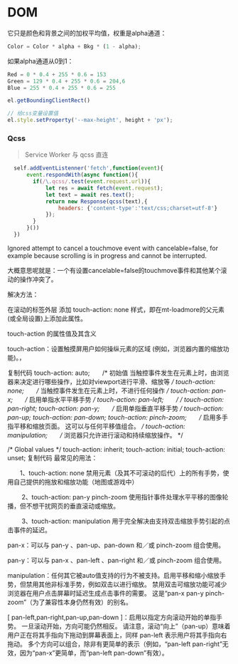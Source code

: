 # DOM

它只是颜色和背景之间的加权平均值，权重是alpha通道：

```js
Color = Color * alpha + Bkg * (1 - alpha);
```

如果alpha通道从0到1：

```js
Red = 0 * 0.4 + 255 * 0.6 = 153
Green = 129 * 0.4 + 255 * 0.6 = 204,6
Blue = 255 * 0.4 + 255 * 0.6 = 255
```

```js
el.getBoundingClientRect()
```

```js
// 给css变量设置值
el.style.setProperty('--max-height', height + 'px');
```

### Qcss

> Service Worker 与 qcss 直连

```javascript
  self.addEventListenner('fetch',function(event){
      event.respondWith(async function(){
        if(/\.qcss/.test(event.request.url)){
            let res = await fetch(event.request);
            let text = await res.text();
            return new Response(qcss(text),{
                headers: {'content-type':'text/css;charset=utf-8'}
            });
        }
      }())
  })
```

Ignored attempt to cancel a touchmove event with cancelable=false, for example because scrolling is in progress and cannot be interrupted.

大概意思呢就是：一个有设置cancelable=false的touchmove事件和其他某个滚动的操作冲突了。

解决方法：

在滚动的标签外层 添加 touch-action: none 样式，即在mt-loadmore的父元素(或全局设置)上添加此属性。

 

 touch-action 的属性值及其含义

touch-action：设置触摸屏用户如何操纵元素的区域  (例如，浏览器内置的缩放功能)。，

复制代码
touch-action: auto;　　/* 初始值 当触控事件发生在元素上时，由浏览器来决定进行哪些操作，比如对viewport进行平滑、缩放等 */
touch-action: none;　　/* 当触控事件发生在元素上时，不进行任何操作 */
touch-action: pan-x;　　/* 启用单指水平平移手势 */
touch-action: pan-left;　　/* */
touch-action: pan-right;
touch-action: pan-y;　　/* 启用单指垂直平移手势 */
touch-action: pan-up;
touch-action: pan-down;
touch-action: pinch-zoom;　　/* 启用多手指平移和缩放页面。 这可以与任何平移值组合。 */
touch-action: manipulation;　　/* 浏览器只允许进行滚动和持续缩放操作。 */

/* Global values */
touch-action: inherit;
touch-action: initial;
touch-action: unset;
复制代码
最常见的用法：

　　1、touch-action: none  禁用元素（及其不可滚动的后代）上的所有手势，使用自己提供的拖放和缩放功能（地图或游戏中）

　　 2、touch-action: pan-y pinch-zoom 使用指针事件处理水平平移的图像轮播，但不想干扰网页的垂直滚动或缩放。

　　 3、touch-action: manipulation 用于完全解决由支持双击缩放手势引起的点击事件的延迟。

pan-x：可以与 pan-y 、pan-up、pan-down 和／或 pinch-zoom 组合使用。

pan-y：可以与 pan-x 、pan-left 、pan-right 和／或 pinch-zoom 组合使用。

manipulation：任何其它被auto值支持的行为不被支持。启用平移和缩小缩放手势，但禁用其他非标准手势，例如双击以进行缩放。 禁用双击可缩放功能可减少浏览器在用户点击屏幕时延迟生成点击事件的需要。 这是“pan-x pan-y pinch-zoom”（为了兼容性本身仍然有效）的别名。

[ pan-left,pan-right,pan-up,pan-down ]：启用以指定方向滚动开始的单指手势。 一旦滚动开始，方向可能仍然相反。 请注意，滚动“向上”（pan-up）意味着用户正在将其手指向下拖动到屏幕表面上，同样 pan-left 表示用户将其手指向右拖动。 多个方向可以组合，除非有更简单的表示（例如，“pan-left pan-right”无效，因为“pan-x”更简单，而“pan-left pan-down”有效）。


